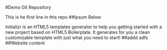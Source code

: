 #Demo Git Repository

This is he first line in this repo
##Ipsum Below

Initializr is an HTML5 templates generator to help you getting started with a new project based on HTML5 Boilerplate. It generates for you a clean customizable template with just what you need to start! 
##addd
adfs
##Website content

